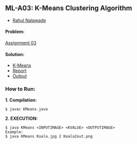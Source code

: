 ## ML-A03: K-Means Clustering Algorithm

- [Rahul Nalawade](https://github.com/rahul1947) 

#### Problem: 
[Assignment 03](https://github.com/rahul1947/ML-A03-K-Means-Clustering-Algorithm/blob/master/Assignment%203.pdf)

#### Solution:
- [K-Means](https://github.com/rahul1947/ML-A03-K-Means-Clustering-Algorithm/blob/master/KMeans.java)
- [Report](https://github.com/rahul1947/ML-A03-K-Means-Clustering-Algorithm/blob/master/rsn170330_A03.pdf)
- [Output](https://github.com/rahul1947/ML-A03-K-Means-Clustering-Algorithm/tree/master/img)

### How to Run:

**1. Compilation:**

```
$ javac KMeans.java
```

**2. EXECUTION:**

``` 
$ java KMeans <INPUTIMAGE> <KVALUE> <OUTPUTIMAGE>
Example:
$ java KMeans Koala.jpg 2 Koala2out.png
```